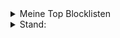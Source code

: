 <details>
<summary>Meine Top Blocklisten</summary>

| Rang | Liste | Einträge |
|-----:|-----------|---------|
|     1|https://raw.githubusercontent.com/deathbybandaid/piholeparser/master/Subscribable-Lists/CombinedBlacklists/CombinedBlackLists.txt |2077461|
|     2|https://raw.githubusercontent.com/RPiList/specials/master/Blocklisten/notserious |115307|
|     3|https://raw.githubusercontent.com/RPiList/specials/master/Blocklisten/Phishing-Angriffe |481323|
|     4|https://raw.githubusercontent.com/RPiList/specials/master/Blocklisten/spam.mails |543853|
|     5|https://raw.githubusercontent.com/RPiList/specials/master/Blocklisten/Win10Telemetry |45|
|     6|https://raw.githubusercontent.com/crazy-max/WindowsSpyBlocker/master/data/hosts/spy.txt |347|
|     7|https://raw.githubusercontent.com/RPiList/specials/master/Blocklisten/crypto |98112|
|     8|https://raw.githubusercontent.com/RPiList/specials/master/Blocklisten/malware |87187|
|     9|https://raw.githubusercontent.com/RPiList/specials/master/Blocklisten/Streaming |4185|
|     10|https://raw.githubusercontent.com/jmdugan/blocklists/master/corporations/facebook/all |2097|
|     11|https://www.sunshine.it/blacklist.txt |82108|
|     12|https://www.technoy.de/lists/Session-Replay.txt |12|
|     13|https://raw.githubusercontent.com/RPiList/specials/master/Blocklisten/proxies |202266|
|     14|https://raw.githubusercontent.com/crpietschmann/pi-hole-blocklist/main/social-media/blocklist-social-facebook.txt |27|
|     15|https://raw.githubusercontent.com/RPiList/specials/master/Blocklisten/samsung |84|
|     16|https://raw.githubusercontent.com/RPiList/specials/master/Blocklisten/MS-Office-Telemetry |3|
|     17|https://raw.githubusercontent.com/r-a-y/mobile-hosts/master/AdguardMobileSpyware.txt |663|
|     18|https://raw.githubusercontent.com/r-a-y/mobile-hosts/master/AdguardMobileAds.txt |907|
|     19|https://raw.githubusercontent.com/FadeMind/hosts.extras/master/UncheckyAds/hosts |9|
|     20|https://www.benjaminbritten.de/pihole/blocklist.txt |20|
|     21|https://phishing.army/download/phishing_army_blocklist.txt |134620|
|     22|https://phishing.army/download/phishing_army_blocklist_extended.txt |139567|
|     23|https://raw.githubusercontent.com/StevenBlack/hosts/master/hosts |194506|
|     24|https://raw.githubusercontent.com/anudeepND/blacklist/master/adservers.txt |42536|
|     25|https://s3.amazonaws.com/lists.disconnect.me/simple_ad.txt |2701|
|     26|https://pgl.yoyo.org/adservers/serverlist.php?hostformat=hosts&showintro=0&mimetype=plaintext |3751|
|     27|https://raw.githubusercontent.com/bigdargon/hostsVN/master/hosts |17727|
|     28|https://raw.githubusercontent.com/jdlingyu/ad-wars/master/hosts |1708|
|     29|https://raw.githubusercontent.com/RPiList/specials/master/Blocklisten/DomainSquatting/DE/Volks-und-Raiffeisenbank/VR-PLZ-8-Teil-1 |1Mio.|
|     30|https://raw.githubusercontent.com/RPiList/specials/master/Blocklisten/DomainSquatting/DE/Volks-und-Raiffeisenbank/VR-PLZ-8-Teil-2 |1Mio.|
|     31|https://raw.githubusercontent.com/RPiList/specials/master/Blocklisten/DomainSquatting/DE/Volks-und-Raiffeisenbank/VR-PLZ-8-Teil-3 |1Mio.|
|     32|https://raw.githubusercontent.com/RPiList/specials/master/Blocklisten/DomainSquatting/DE/Volks-und-Raiffeisenbank/VR-PLZ-8-Teil-4 |528970|
|     33|https://raw.githubusercontent.com/hagezi/dns-blocklists/main/domains/light.txt |565403|
|     34|https://adaway.org/hosts.txt |7355|
|     35|https://raw.githubusercontent.com/RPiList/specials/master/Blocklisten/DomainSquatting1 |1Mio.|
|     36|https://raw.githubusercontent.com/RPiList/specials/master/Blocklisten/DomainSquatting2 |1Mio.|
|     37|https://raw.githubusercontent.com/RPiList/specials/master/Blocklisten/DomainSquatting3 |58391|
|     38|https://raw.githubusercontent.com/RPiList/specials/master/Blocklisten/DomainSquatting4 |0|
|     39|https://raw.githubusercontent.com/namePlayer/dhl-scamlist/main/dns-blocklists/pihole-blacklist |127|
|     40|https://dbl.oisd.nl/ |844770|
|     41|https://raw.githubusercontent.com/elliotwutingfeng/Inversion-DNSBL-Blocklists/main/Google_hostnames.txt |598368|
|     42|https://raw.githubusercontent.com/autinerd/anti-axelspringer-hosts/master/axelspringer-hosts |467|
|     43|http://da-jimbo.oslo.webspace24.de/Projekte/PiHole-Blockliste/eigeneBlockliste.txt |10|

</details>

<details>
<summary>Stand:</summary>
  27.03.2023 01:45Uhr
</details>
